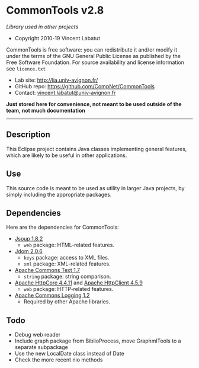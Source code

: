 CommonTools v2.8
===================
*Library used in other projects*

* Copyright 2010-19 Vincent Labatut

CommonTools is free software: you can redistribute it and/or modify it under the terms of the GNU General Public License as published by the Free Software Foundation. For source availability and license information see `licence.txt`

* Lab site: http://lia.univ-avignon.fr/
* GitHub repo: https://github.com/CompNet/CommonTools
* Contact: vincent.labatut@univ-avignon.fr

**Just stored here for convenience, not meant to be used outside of the team, not much documentation**

-----------------------------------------------------------------------

## Description
This Eclipse project contains Java classes implementing general features, which are likely to be useful in other applications. 


## Use
This source code is meant to be used as utility in larger Java projects, by simply including the appropriate packages. 


## Dependencies
Here are the dependencies for CommonTools:
* [Jsoup 1.8.2](https://jsoup.org/)
  * `web` package: HTML-related features.
* [Jdom 2.0.6](http://www.jdom.org/)
  * `keys` package: access to XML files.
  * `xml` package: XML-related features.
* [Apache Commons Text 1.7](https://commons.apache.org/proper/commons-text/)
  * `string` package: string comparison.
* [Apache HttpCore 4.4.11](https://hc.apache.org/httpcomponents-core-ga/) and [Apache HttpClient 4.5.9](https://hc.apache.org/httpcomponents-client-4.5.x)
  * `web` package: HTTP-related features.
* [Apache Commons Logging 1.2](http://commons.apache.org/proper/commons-logging/)
  * Required by other Apache libraries.


## Todo
* Debug web reader
* Include graph package from BiblioProcess, move GraphmlTools to a separate subpackage
* Use the new LocalDate class instead of Date
* Check the more recent nio methods

